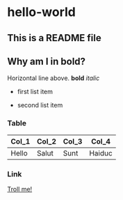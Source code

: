 # hello-world

## This is a README file

Why am I in bold?
-- 
Horizontal line above.
**bold**
*italic*

* first list item 
- second list item

### Table
Col_1 | Col_2 | Col_3 | Col_4
--- | --- | --- | ---
Hello | Salut | Sunt | Haiduc

### Link
[Troll me!](https://www.youtube.com/watch?v=NTmk0Pqk6hs)
